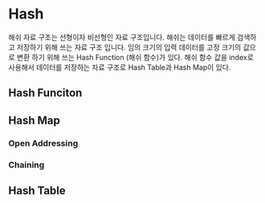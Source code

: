 # Hash
해쉬 자료 구조는 선형이자 비선형인 자료 구조입니다.  해쉬는 데이터를 빠르게 검색하고 저장하기 위해 쓰는 자료 구조 입니다. 임의 크기의 입력 데이터를 고정 크기의 값으로 변환 하기 위해 쓰는 Hash Function (해쉬 함수)가 있다. 해쉬 함수 값을 index로 사용해서 데이터를 저장하는 자료 구조로 Hash Table과 Hash Map이 있다.

## Hash Funciton

## Hash Map

### Open Addressing
### Chaining
## Hash Table